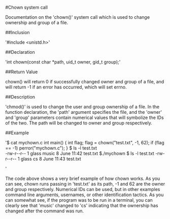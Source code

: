 #Chown system call

Documentation on the 'chown()' system call which is used to change ownership and group of a file.

##Inclusion
 
'#include <unistd.h>'

##Declaration

'int chown(const char *path, uid_t owner, gid_t group);'

##Return Value

chown() will return 0 if successfully changed owner and group of a file, and will return -1 if an error has occurred, which will set errno.

##Description

'chmod()' is used to change the user and group ownership of a file. In the function declaration, the 'path' argument specifies the file, and the 'owner' and 'group' parameters contain numerical values that will symbolize the IDs of the two. The path will be changed to owner and group respectively.

##Example

'$ cat mychown.c
int main()
{
	int flag;
	flag = chown("test.txt", -1, 62);
	if (flag == -1)
		perror("mychown.c");
}
$ ls -l test.txt		
-rw-r--r-- 1 glass	music		8 June 11:42 test.txt
$./mychown
$ ls -l test.txt
-rw-r--r-- 1 glass   cs			8 June 11:43 test.txt

'

The code above shows a very brief example of how chown works. As you can see, chown runs passing in 'test.txt' as its path, -1 and 62 are the owner and group respectively. Numerical IDs can be used, but in other examples command line arguments, usernames, or other identification tactics. As you can somewhat see, if the program was to be run in a terminal, you can clearly see that 'music' changed to 'cs' indicating that the ownership has changed after the command was run.


